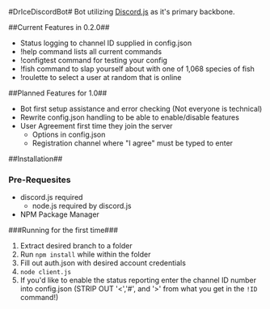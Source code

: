 #DrIceDiscordBot#
Bot utilizing [Discord.js](https://github.com/hydrabolt/discord.js) as it's primary backbone.

##Current Features in 0.2.0##
- Status logging to channel ID supplied in config.json
- !help command lists all current commands
- !configtest command for testing your config
- !fish command to slap yourself about with one of 1,068 species of fish
- !roulette to select a user at random that is online

##Planned Features for 1.0##
- Bot first setup assistance and error checking (Not everyone is technical)
- Rewrite config.json handling to be able to enable/disable features
- User Agreement first time they join the server
  - Options in config.json
  - Registration channel where "I agree" must be typed to enter

##Installation##
### Pre-Requesites
- discord.js required
  - node.js required by discord.js
- NPM Package Manager

###Running for the first time###
1. Extract desired branch to a folder
2. Run `npm install` while within the folder
3. Fill out auth.json with desired account credentials
4. `node client.js`
5. If you'd like to enable the status reporting enter the channel ID number into config.json (STRIP OUT '<','#', and '>' from what you get in the ``!ID`` command!)
